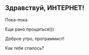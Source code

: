 ## Здравствуй, ИНТЕРНЕТ!

Пока-пока

Еще рано прощаться)))

Доброе утро, программист!

Как тебе спалось?
